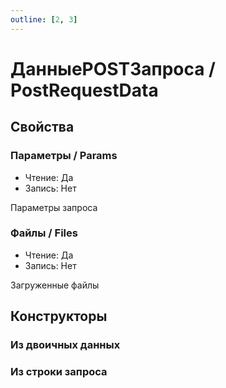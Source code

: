 ```yaml
---
outline: [2, 3]
---
```


# ДанныеPOSTЗапроса / PostRequestData


## Свойства


### Параметры / Params

* Чтение: Да
* Запись: Нет

Параметры запроса


### Файлы / Files

* Чтение: Да
* Запись: Нет

Загруженные файлы


## Конструкторы


### Из двоичных данных


### Из строки запроса


